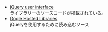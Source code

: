 
* [jQuery user interface](https://jqueryui.com/)  
ライブラリーのソースコードが掲載されている。  
* [Gogle Hosted Libraries](https://developers.google.com/speed/libraries)  
jQueryを使用するために読み込むソース
